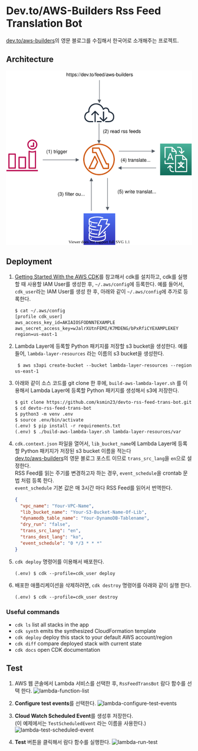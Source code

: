# Dev.to/AWS-Builders Rss Feed Translation Bot

[dev.to/aws-builders](https://dev.to/aws-builders)의 영문 블로그를 수집해서 한국어로 소개해주는 프로젝트.<br/>

## Architecture
  ![architecture-diagram](./assets/devto-rss-feed-trans-bot-arch.svg)

## Deployment

1. [Getting Started With the AWS CDK](https://docs.aws.amazon.com/cdk/latest/guide/getting_started.html)를 참고해서 cdk를 설치하고,
cdk를 실행할 때 사용할 IAM User를 생성한 후, `~/.aws/config`에 등록한다.
예를 들어서, `cdk_user`라는 IAM User를 생성 한 후, 아래와 같이 `~/.aws/config`에 추가로 등록한다.

    ```shell script
    $ cat ~/.aws/config
    [profile cdk_user]
    aws_access_key_id=AKIAIOSFODNN7EXAMPLE
    aws_secret_access_key=wJalrXUtnFEMI/K7MDENG/bPxRfiCYEXAMPLEKEY
    region=us-east-1
    ```

2. Lambda Layer에 등록할 Python 패키지를 저장할 s3 bucket을 생성한다. 예를 들어, `lambda-layer-resources` 라는 이름의 s3 bucket을 생성한다.

   ```shell script
    $ aws s3api create-bucket --bucket lambda-layer-resources --region us-east-1
    ```

3. 아래와 같이 소스 코드를 git clone 한 후에, `build-aws-lambda-layer.sh` 를 이용해서
Lambda Layer에 등록할 Python 패키지를 생성해서 s3에 저장한다.

    ```shell script
    $ git clone https://github.com/ksmin23/devto-rss-feed-trans-bot.git
    $ cd devto-rss-feed-trans-bot
    $ python3 -m venv .env
    $ source .env/bin/activate
    (.env) $ pip install -r requirements.txt
    (.env) $ ./build-aws-lambda-layer.sh lambda-layer-resources/var
    ```

4. `cdk.context.json` 파일을 열어서, `lib_bucket_name`에 Lambda Layer에 등록할 Python 패키지가 저장된 s3 bucket 이름을 적는다<br/>[dev.to/aws-builders](https://dev.to/aws-builders)의 영문 블로그 포스트 이므로 `trans_src_lang`을 `en`으로 설정한다.<br/> RSS Feed를 읽는 주기를 변경하고자 하는 경우, `event_schedule`을 crontab 문법 처럼 등록 한다.<br/>
`event_schedule` 기본 값은 매 3시간 마다 RSS Feed를 읽어서 번역한다.

    ```json
    {
      "vpc_name": "Your-VPC-Name",
      "lib_bucket_name": "Your-S3-Bucket-Name-Of-Lib",
      "dynamodb_table_name": "Your-DynamoDB-Tablename",
      "dry_run": "false",
      "trans_src_lang": "en",
      "trans_dest_lang": "ko",
      "event_schedule": "0 */3 * * *"
    }
    ```

5. `cdk deploy` 명령어를 이용해서 배포한다.
    ```shell script
    (.env) $ cdk --profile=cdk_user deploy
    ```

6. 배포한 애플리케이션을 삭제하려면, `cdk destroy` 명령어를 아래와 같이 실행 한다.
    ```shell script
    (.env) $ cdk --profile=cdk_user destroy
    ```

### Useful commands

 * `cdk ls`          list all stacks in the app
 * `cdk synth`       emits the synthesized CloudFormation template
 * `cdk deploy`      deploy this stack to your default AWS account/region
 * `cdk diff`        compare deployed stack with current state
 * `cdk docs`        open CDK documentation

## Test

1. AWS 웹 콘솔에서 Lambda 서비스를 선택한 후, `RssFeedTransBot` 람다 함수를 선택 한다.
![lambda-function-list](./assets/lambda-function-list.png)

2. **Configure test events**를 선택한다.
![lambda-configure-test-events](./assets/lambda-configure-test-events.png)

3. **Cloud Watch Scheduled Event**를 생성후 저장한다.<br/>
(이 예제에서는 `TestScheduledEvent` 라는 이름을 사용한다.)
![lambda-test-scheduled-event](./assets/lambda-test-scheduled-event.png)

4. **Test** 버튼을 클릭해서 람다 함수를 실행한다.
![lambda-run-test](./assets/lambda-run-test.png)
